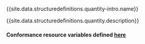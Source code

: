 {{site.data.structuredefinitions.quantity-intro.name}}

{{site.data.structuredefinitions.quantity.description}}

#### Conformance resource variables defined [here](http://wiki.hl7.org/index.php?title=IG_Publisher_Documentation#Jekyll)
